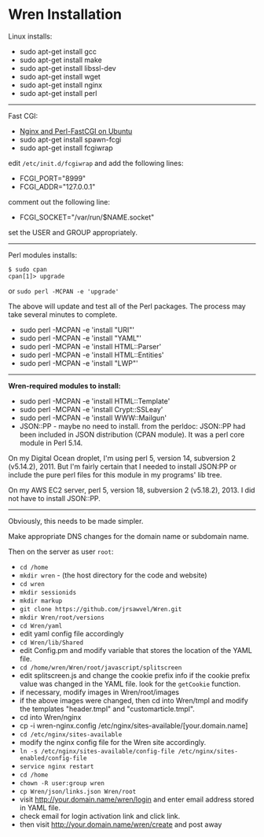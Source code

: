 # Wren Installation

<!-- newline_to_br : no -->

Linux installs:

* sudo apt-get install gcc
* sudo apt-get install make
* sudo apt-get install libssl-dev
* sudo apt-get install wget
* sudo apt-get install nginx
* sudo apt-get install perl

---

Fast CGI:

* [Nginx and Perl-FastCGI on Ubuntu](https://www.linode.com/docs/websites/nginx/nginx-and-perlfastcgi-on-ubuntu-12-04-lts-precise-pangolin)
 * sudo apt-get install spawn-fcgi
 * sudo apt-get install fcgiwrap

edit `/etc/init.d/fcgiwrap` and add the following lines:

* FCGI_PORT="8999"
* FCGI_ADDR="127.0.0.1"

comment out the following line:

* FCGI_SOCKET="/var/run/$NAME.socket"

set the USER and GROUP appropriately.

---


Perl modules installs:

    $ sudo cpan
    cpan[1]> upgrade

or `sudo perl -MCPAN -e 'upgrade'`

The above will update and test all of the Perl packages. The process may take several minutes to complete.


* sudo perl -MCPAN -e 'install "URI"'
* sudo perl -MCPAN -e 'install "YAML"'
* sudo perl -MCPAN -e 'install HTML::Parser'
* sudo perl -MCPAN -e 'install HTML::Entities'
* sudo perl -MCPAN -e 'install "LWP"'


---


**Wren-required modules to install:**

* sudo perl -MCPAN -e 'install HTML::Template' 
* sudo perl -MCPAN -e 'install Crypt::SSLeay'
* sudo perl -MCPAN -e 'install WWW::Mailgun' 
* JSON::PP - maybe no need to install. from the perldoc: JSON::PP had been included in JSON distribution (CPAN module). It was a perl core module in Perl 5.14.

On my Digital Ocean droplet, I'm using perl 5, version 14, subversion 2 (v5.14.2), 2011. But I'm fairly certain that I needed to install JSON:PP or include the pure perl files for this module in my programs' lib tree.

On my AWS EC2 server, perl 5, version 18, subversion 2 (v5.18.2), 2013. I did not have to install JSON::PP.


---


Obviously, this needs to be made simpler.

Make appropriate DNS changes for the domain name or subdomain name.

Then on the server as user `root`:

* `cd /home`
* `mkdir wren` - (the host directory for the code and website)
* `cd wren`
* `mkdir sessionids`
* `mkdir markup`
* `git clone https://github.com/jrsawvel/Wren.git`
* `mkdir Wren/root/versions`
* `cd Wren/yaml`
* edit yaml config file accordingly
* `cd Wren/lib/Shared`
* edit Config.pm and modify variable that stores the location of the YAML file.
* `cd /home/wren/Wren/root/javascript/splitscreen`
* edit splitscreen.js and change the cookie prefix info if the cookie prefix value was changed in the YAML file. look for the `getCookie` function.
* if necessary, modify images in Wren/root/images
* if the above images were changed, then cd into Wren/tmpl and modify the templates "header.tmpl" and "customarticle.tmpl".
* cd into Wren/nginx
* cp -i wren-nginx.config /etc/nginx/sites-available/[your.domain.name]
* `cd /etc/nginx/sites-available`
* modify the nginx config file for the Wren site accordingly.
* `ln -s /etc/nginx/sites-available/config-file /etc/nginx/sites-enabled/config-file`
* `service nginx restart`
* `cd /home`
* `chown -R user:group wren`
* `cp Wren/json/links.json Wren/root`
* visit http://your.domain.name/wren/login and enter email address stored in YAML file.
* check email for login activation link and click link.
* then visit http://your.domain.name/wren/create and post away


